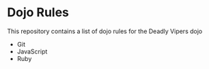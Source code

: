 Dojo Rules
==========

This repository contains a list of dojo rules for the Deadly Vipers dojo


* Git
* JavaScript
* Ruby
